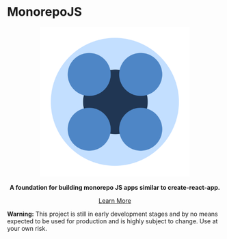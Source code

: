 # MonorepoJS

<p align="center">
    <img src="static/icon.png" alt="drawing" width="350"/>
</p>

<p align="center">
    <b>A foundation for building monorepo JS apps similar to create-react-app.</b>
</p>

<p align="center">
    <a href="https://monorepo-documentation.firebaseapp.com/">Learn More</a>
</p>

**Warning:** This project is still in early development stages and by no means expected to be used for production and is highly subject to change. Use at your own risk.